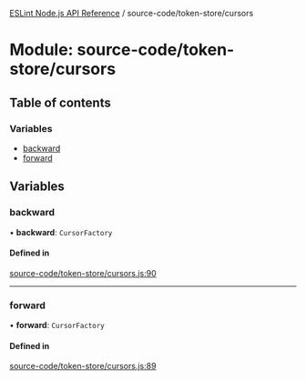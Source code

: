 [ESLint Node.js API Reference](../index.md) / source-code/token-store/cursors

# Module: source-code/token-store/cursors

## Table of contents

### Variables

* [backward](source_code_token_store_cursors.md#backward)
* [forward](source_code_token_store_cursors.md#forward)

## Variables

### backward

• **backward**: `CursorFactory`

#### Defined in

[source-code/token-store/cursors.js:90](https://github.com/bpmutter/eslint/blob/fd0ad7338/lib/source-code/token-store/cursors.js#L90)

___

### forward

• **forward**: `CursorFactory`

#### Defined in

[source-code/token-store/cursors.js:89](https://github.com/bpmutter/eslint/blob/fd0ad7338/lib/source-code/token-store/cursors.js#L89)
